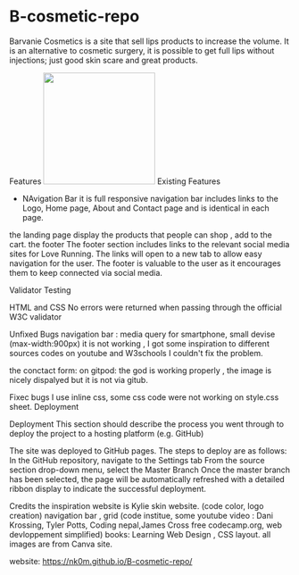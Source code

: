 # B-cosmetic-repo

Barvanie Cosmetics is a site that sell lips products to increase the volume. It is an alternative to cosmetic surgery, it is possible to get full lips without injections; just good skin scare and great products.

Features
<img src= "screenshot.png" width="200px">
Existing Features
- NAvigation Bar 
it is full responsive navigation bar includes links to the Logo, Home page, About and Contact page and is identical in each page. 

the landing page
display the products that people can shop , add to the cart.
the footer
The footer section includes links to the relevant social media sites for Love Running. The links will open to a new tab to allow easy navigation for the user.
The footer is valuable to the user as it encourages them to keep connected via social media.

Validator Testing

HTML and  CSS 
No errors were returned when passing through the official W3C validator


Unfixed Bugs
navigation bar : media query for smartphone, small devise (max-width:900px) it is not working , I got some inspiration to different sources codes on youtube and W3schools I couldn't fix the problem.

the conctact form:
on gitpod: the god is working properly , the image is nicely dispalyed but it is not via gitub.

Fixec bugs
I use inline css, some css code were not working on style.css sheet. 
Deployment

Deployment
This section should describe the process you went through to deploy the project to a hosting platform (e.g. GitHub)

The site was deployed to GitHub pages. The steps to deploy are as follows:
In the GitHub repository, navigate to the Settings tab
From the source section drop-down menu, select the Master Branch
Once the master branch has been selected, the page will be automatically refreshed with a detailed ribbon display to indicate the successful deployment.


Credits
 the inspiration website is Kylie skin website. (code color, logo creation)
 navigation bar , grid (code institue, some youtube video : Dani Krossing, Tyler Potts, Coding nepal,James Cross free codecamp.org, web devloppement simplified) 
books: Learning Web Design , CSS layout.
all images are from Canva site.

website: https://nk0m.github.io/B-cosmetic-repo/
